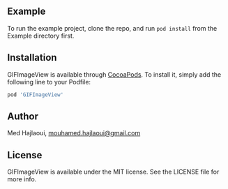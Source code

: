 


## Example

To run the example project, clone the repo, and run `pod install` from the Example directory first.


## Installation

GIFImageView is available through [CocoaPods](http://cocoapods.org). To install
it, simply add the following line to your Podfile:

```ruby
pod 'GIFImageView'
```

## Author

Med Hajlaoui, mouhamed.hajlaoui@gmail.com

## License

GIFImageView is available under the MIT license. See the LICENSE file for more info.
